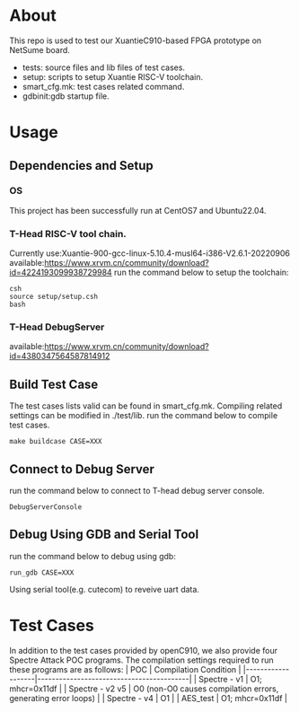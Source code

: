 # About
This repo is used to test our XuantieC910-based FPGA prototype on NetSume board.
- tests: source files and lib files of test cases.
- setup: scripts to setup Xuantie RISC-V toolchain.
- smart_cfg.mk: test cases related command.
- gdbinit:gdb startup file.
# Usage
## Dependencies and Setup
### OS
This project has been successfully run at CentOS7 and Ubuntu22.04.
### T-Head RISC-V tool chain.
Currently use:Xuantie-900-gcc-linux-5.10.4-musl64-i386-V2.6.1-20220906
available:https://www.xrvm.cn/community/download?id=4224193099938729984
run the command below to setup the toolchain:
```
csh
source setup/setup.csh
bash
```
### T-Head DebugServer 
available:https://www.xrvm.cn/community/download?id=4380347564587814912
## Build Test Case
The test cases lists valid can be found in smart_cfg.mk.
Compiling related settings can be modified in ./test/lib.
run the command below to compile test cases.
```
make buildcase CASE=XXX
```
## Connect to Debug Server
run the command below to connect to T-head debug server console.
```
DebugServerConsole
```
## Debug Using GDB and Serial Tool
run the command below to debug using gdb:
```
run_gdb CASE=XXX
```
Using serial tool(e.g. cutecom) to reveive uart data.

# Test Cases
In addition to the test cases provided by openC910, we also provide four Spectre Attack POC programs. 
The compilation settings required to run these programs are as follows:
| POC               | Compilation Condition                     |
|-------------------|------------------------------------------|
| Spectre - v1      | O1; mhcr=0x11df                          |
| Spectre - v2 v5   | O0 (non-O0 causes compilation errors, generating error loops) |
| Spectre - v4      | O1                                       |
| AES_test          | O1; mhcr=0x11df                           |